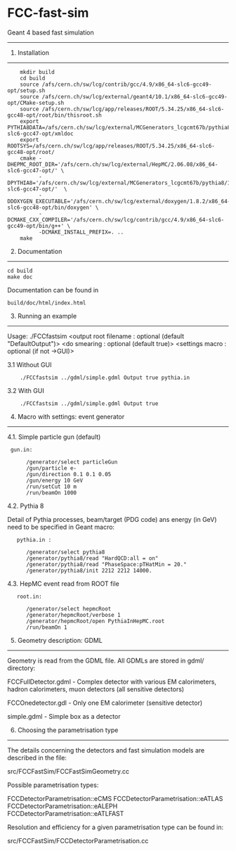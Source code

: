 FCC-fast-sim
============

Geant 4 based fast simulation

____________________________________________________________________

1. Installation
-------------------

        mkdir build
        cd build
        source /afs/cern.ch/sw/lcg/contrib/gcc/4.9/x86_64-slc6-gcc49-opt/setup.sh
        source /afs/cern.ch/sw/lcg/external/geant4/10.1/x86_64-slc6-gcc49-opt/CMake-setup.sh
        source /afs/cern.ch/sw/lcg/app/releases/ROOT/5.34.25/x86_64-slc6-gcc48-opt/root/bin/thisroot.sh
        export PYTHIA8DATA=/afs/cern.ch/sw/lcg/external/MCGenerators_lcgcmt67b/pythia8/186/x86_64-slc6-gcc47-opt/xmldoc
        export ROOTSYS=/afs/cern.ch/sw/lcg/app/releases/ROOT/5.34.25/x86_64-slc6-gcc48-opt/root/
        cmake -DHEPMC_ROOT_DIR='/afs/cern.ch/sw/lcg/external/HepMC/2.06.08/x86_64-slc6-gcc47-opt/' \
              -DPYTHIA8='/afs/cern.ch/sw/lcg/external/MCGenerators_lcgcmt67b/pythia8/186/x86_64-slc6-gcc47-opt/'  \
              -DDOXYGEN_EXECUTABLE='/afs/cern.ch/sw/lcg/external/doxygen/1.8.2/x86_64-slc6-gcc48-opt/bin/doxygen' \
              -DCMAKE_CXX_COMPILER='/afs/cern.ch/sw/lcg/contrib/gcc/4.9/x86_64-slc6-gcc49-opt/bin/g++' \
              -DCMAKE_INSTALL_PREFIX=. ..
        make
        

2. Documentation
-------------------

	cd build
	make doc
	
Documentation can be found in

	build/doc/html/index.html


3. Running an example
-------------------

Usage: ./FCCfastsim
		<intput gdml filename : mandatory>
		<output root filename : optional (default "DefaultOutput")>
		<do smearing : optional (default true)>
		<settings macro : optional (if not ->GUI)>


3.1 Without GUI

        ./FCCfastsim ../gdml/simple.gdml Output true pythia.in

3.2 With GUI

        ./FCCfastsim ../gdml/simple.gdml Output true


4. Macro with settings: event generator
-------------------

4.1. Simple particle gun (default)

     gun.in:

          /generator/select particleGun
          /gun/particle e-
          /gun/direction 0.1 0.1 0.05
          /gun/energy 10 GeV
          /run/setCut 10 m
          /run/beamOn 1000

4.2. Pythia 8

Detail of Pythia processes, beam/target (PDG code) ans energy (in GeV) need to be specified in Geant macro:

       pythia.in :

          /generator/select pythia8
          /generator/pythia8/read "HardQCD:all = on"
          /generator/pythia8/read "PhaseSpace:pTHatMin = 20."
          /generator/pythia8/init 2212 2212 14000.

4.3. HepMC event read from ROOT file

       root.in:

          /generator/select hepmcRoot
          /generator/hepmcRoot/verbose 1
          /generator/hepmcRoot/open PythiaInHepMC.root
          /run/beamOn 1



5. Geometry description: GDML
-------------------

Geometry is read from the GDML file. All GDMLs are stored in gdml/ directory:

FCCFullDetector.gdml - Complex detector with various EM calorimeters, hadron calorimeters, muon detectors (all sensitive detectors)

FCCOnedetector.gdl - Only one EM calorimeter (sensitive detector)

simple.gdml - Simple box as a detector


6. Choosing the parametrisation type
-------------------

The details concerning the detectors and fast simulation models are described in the file:

   src/FCCFastSim/FCCFastSimGeometry.cc

Possible parametrisation types:

   FCCDetectorParametrisation::eCMS
   FCCDetectorParametrisation::eATLAS
   FCCDetectorParametrisation::eALEPH
   FCCDetectorParametrisation::eATLFAST

Resolution and efficiency for a given parametrisation type can be found in:

   src/FCCFastSim/FCCDetectorParametrisation.cc

